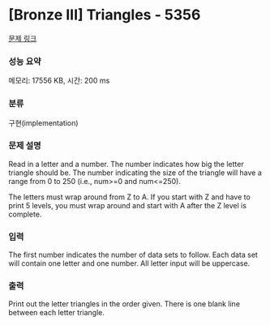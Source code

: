 # [Bronze III] Triangles - 5356 

[문제 링크](https://www.acmicpc.net/problem/5356) 

### 성능 요약

메모리: 17556 KB, 시간: 200 ms

### 분류

구현(implementation)

### 문제 설명

<p>Read in a letter and a number. The number indicates how big the letter triangle should be. The number indicating the size of the triangle will have a range from 0 to 250 (i.e., num>=0 and num<=250).</p>

<p>The letters must wrap around from Z to A. If you start with Z and have to print 5 levels, you must wrap around and start with A after the Z level is complete.</p>

### 입력 

 <p>The first number indicates the number of data sets to follow. Each data set will contain one letter and one number. All letter input will be uppercase.</p>

### 출력 

 <p>Print out the letter triangles in the order given. There is one blank line between each letter triangle.</p>

